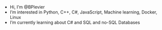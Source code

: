 - Hi, I’m @BPlevier
- I’m interested in Python, C++, C#, JavaScript, Machine learning, Docker, Linux
- I’m currently learning about C# and SQL and no-SQL Databases


<!---
BPlevier/BPlevier is a ✨ special ✨ repository because its `README.md` (this file) appears on your GitHub profile.
You can click the Preview link to take a look at your changes.
--->
